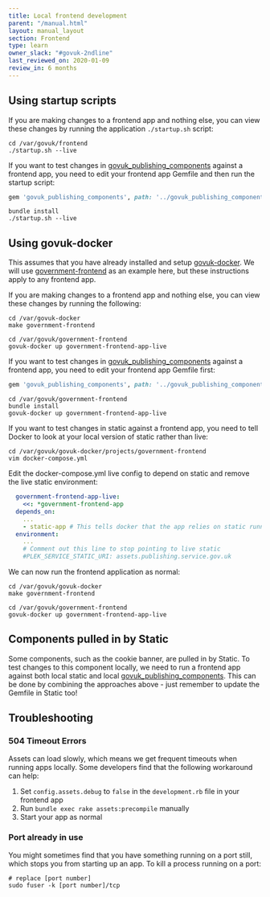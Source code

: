 ```yaml
---
title: Local frontend development
parent: "/manual.html"
layout: manual_layout
section: Frontend
type: learn
owner_slack: "#govuk-2ndline"
last_reviewed_on: 2020-01-09
review_in: 6 months
---
```


## Using startup scripts
If you are making changes to a frontend app and nothing else, you can view these changes by running the application `./startup.sh` script:

```shell
cd /var/govuk/frontend
./startup.sh --live
```

If you want to test changes in [govuk_publishing_components] against a frontend app, you need to edit your frontend app Gemfile and then run the startup script:

```ruby
gem 'govuk_publishing_components', path: '../govuk_publishing_components'
```

```shell
bundle install
./startup.sh --live
```

## Using govuk-docker

This assumes that you have already installed and setup [govuk-docker]. We will use [government-frontend] as an example here, but these instructions apply to any frontend app.

If you are making changes to a frontend app and nothing else, you can view these changes by running the following:

```shell
cd /var/govuk-docker
make government-frontend

cd /var/govuk/government-frontend
govuk-docker up government-frontend-app-live
```

If you want to test changes in [govuk_publishing_components] against a frontend app, you need to edit your frontend app Gemfile first:

```ruby
gem 'govuk_publishing_components', path: '../govuk_publishing_components'
```

```shell
cd /var/govuk/government-frontend
bundle install
govuk-docker up government-frontend-app-live
```

If you want to test changes in static against a frontend app, you need to tell Docker to look at your local version of static rather than live:

```shell
cd /var/govuk/govuk-docker/projects/government-frontend
vim docker-compose.yml
```
Edit the docker-compose.yml live config to depend on static and remove the live static environment:

```yaml
  government-frontend-app-live:
    <<: *government-frontend-app
  depends_on:
    ...
    - static-app # This tells docker that the app relies on static running locally
  environment:
    ...
    # Comment out this line to stop pointing to live static
    #PLEK_SERVICE_STATIC_URI: assets.publishing.service.gov.uk
```

We can now run the frontend application as normal:
```shell
cd /var/govuk/govuk-docker
make government-frontend

cd /var/govuk/government-frontend
govuk-docker up government-frontend-app-live
```

## Components pulled in by Static
Some components, such as the cookie banner, are pulled in by Static. To test changes to this component locally, we need to run a frontend app against both local static and local [govuk_publishing_components]. This can be done by combining the approaches above - just remember to update the Gemfile in Static too!

## Troubleshooting

### 504 Timeout Errors
Assets can load slowly, which means we get frequent timeouts when running apps locally. Some developers find that the following workaround can help:

1. Set `config.assets.debug` to `false` in the `development.rb` file in your frontend app
1. Run `bundle exec rake assets:precompile` manually
1. Start your app as normal

### Port already in use
You might sometimes find that you have something running on a port still, which stops you from starting up an app. To kill a process running on a port:

```shell
# replace [port number]
sudo fuser -k [port number]/tcp
```

[govuk_app_config]: https://github.com/alphagov/govuk_app_config
[frontend]: https://github.com/alphagov/frontend
[static]: https://github.com/alphagov/static
[govuk_publishing_components]: https://github.com/alphagov/govuk_publishing_components
[government-frontend]: https://github.com/alphagov/government-frontend
[govuk-docker]: https://github.com/alphagov/govuk-docker/blob/master/docs/installation.md
